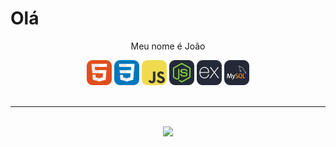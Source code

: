 <h1 align="left">Olá</h1>
<div align="center">
<p align="center">Meu nome é João</p>
  <img src="https://github.com/tandpfun/skill-icons/blob/main/icons/HTML.svg" width="40"/>
  <img src="https://github.com/tandpfun/skill-icons/blob/main/icons/CSS.svg" width="40"/>
  <img src="https://github.com/tandpfun/skill-icons/blob/main/icons/JavaScript.svg" width="40"/>
  <img src="https://github.com/tandpfun/skill-icons/blob/main/icons/NodeJS-Dark.svg" width="40"/>
  <img src="https://github.com/tandpfun/skill-icons/blob/main/icons/ExpressJS-Dark.svg" width="40"/>
  <img src="https://github.com/tandpfun/skill-icons/blob/main/icons/MySQL-Dark.svg" width="40"/>
</div>
<br>
<hr width="100%" size="1"></hr>
<br>
<div align="center">
  <img src="https://media.tenor.com/d22Jj6OezUsAAAAi/isekai-quartet-anime.gif" width="250"/>
</div>








